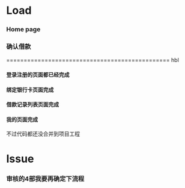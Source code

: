 # Load

### Home page
### 确认借款

===============================================
hbl
#### 登录注册的页面都已经完成
#### 绑定银行卡页面完成
#### 借款记录列表页面完成
#### 我的页面完成
不过代码都还没合并到项目工程

# Issue
### 审核的4部我要再确定下流程
